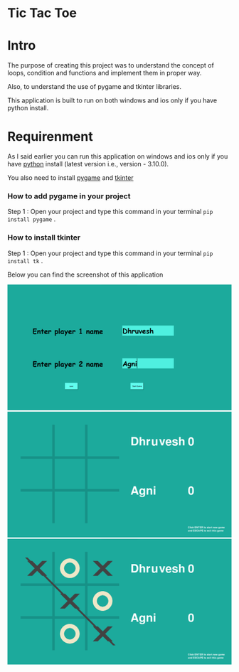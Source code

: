 # Tic Tac Toe

# **Intro**
The purpose of creating this project was to understand the concept of loops, condition and functions and implement them in proper way. 

Also, to understand the use of pygame and tkinter libraries. 

This application is built to run on both windows and ios only if you have python install.

# **Requirenment**

As I said earlier you can run this application on windows and ios only if you have [python](https://www.python.org/) install (latest version i.e., version - 3.10.0).

You also need to install [pygame]() and [tkinter]()

### **How to add pygame in your project**

Step 1 : Open your project and type this command in your terminal `pip install pygame` .


### **How to install tkinter**

Step 1 : Open your project and type this command in your terminal `pip install tk` .

Below you can find the screenshot of this application

![](ss/1.png)
![](ss/2.png)
![](ss/3.png)